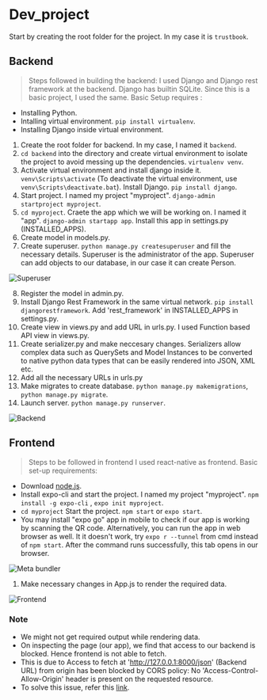 # **Dev_project**

Start by creating the root folder for the project. In my case it is ```trustbook```.

## **Backend**
>Steps followed in building the backend:
I used Django and Django rest framework at the backend. Django has builtin SQLite. Since this is a basic project, I used the same.
Basic Setup requires : 
- Installing Python.
- Intalling virtual environment. ```pip install virtualenv```.
- Installing Django inside virtual environment.


1. Create the root folder for backend. In my case, I named it ```backend```.
2. ```cd backend``` into the directory and create virtual environment to isolate the project to avoid messing up the dependencies. ```virtualenv venv```.
3. Activate virtual environment and install django inside it. ```venv\Scripts\activate``` (To deactivate the virtual environment, use ```venv\Scripts\deactivate.bat```). Install Django. ```pip install django```.
4. Start project. I named my project "myproject". ```django-admin startproject myproject```.
5. ```cd myproject```. Craete the app which we will be working on. I named it "app". ```django-admin startapp app```.  Install this app in settings.py (INSTALLED_APPS).
6. Create model in models.py.
7. Create superuser. ```python manage.py createsuperuser``` and fill the necessary details. Superuser is the administrator of the app.
Superuser can add objects to our database, in our case it can create Person.

![Superuser](https://drive.google.com/uc?export=view&id=1oFSqdHJxrMecAs6oPkb78JE4ZI2BJlWu)

8. Register the model in admin.py.
9. Install Django Rest Framework in the same virtual network. ```pip install djangorestframework```. Add 'rest_framework' in INSTALLED_APPS in settings.py.
10. Create view in views.py and add URL in urls.py. I used Function based API view in views.py.
11. Create serializer.py and make neccesary changes. Serializers allow complex data such as QuerySets and Model Instances to be converted to native python data types that can be easily rendered into JSON, XML etc.
12. Add all the necessary URLs in urls.py
13. Make migrates to create database. ```python manage.py makemigrations```, ```python manage.py migrate```.
14. Launch server. ```python manage.py runserver```.

![Backend](https://drive.google.com/uc?export=view&id=1pNqvUfXtbYKQQD10x6ZCbrwfw1FBUJlG)

## **Frontend**
> Steps to be followed in frontend
I used react-native as frontend.
Basic set-up requirements:
- Download [node.js](https://nodejs.org/en/download/).
- Install expo-cli and start the project. I named my project "myproject". ```npm install -g expo-cli``` , ```expo init myproject```.
- ```cd myproject``` Start the project. ```npm start``` or ```expo start```.
- You may install "expo go" app in mobile to check if our app is working by scanning the QR code. Alternatively, you can run the app in web browser as well. It it doesn't work, try ```expo r --tunnel``` from cmd instead of ```npm start```. After the command runs successfully, this tab opens in our browser.

![Meta bundler](https://drive.google.com/uc?export=view&id=1HFzeLZOc2euxBYnl_TL3Lq7KanKmTX1S)

1. Make necessary changes in App.js to render the required data.

![Frontend](https://drive.google.com/uc?export=view&id=1mAqIjEpGnrn3sxSpGsS4nUwulwT7Rzn9)

### Note

- We might not get required output while rendering data. 
- On inspecting the page (our app), we find that access to our backend is blocked. Hence frontend is not able to fetch. 
- This is due to Access to fetch at 'http://127.0.0.1:8000/json' (Backend URL) from origin  has been blocked by CORS policy: No 'Access-Control-Allow-Origin' header is present on the requested resource.
- To solve this issue, refer this [link](https://dzone.com/articles/how-to-fix-django-cors-error).
